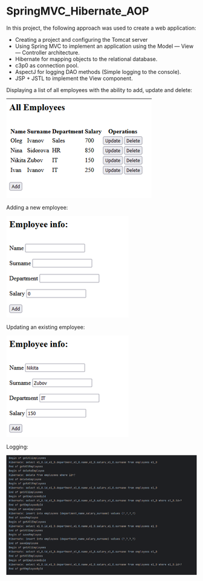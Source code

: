 # SpringMVC_Hibernate_AOP

In this project, the following approach was used to create a web application:
- Creating a project and configuring the Tomcat server
- Using Spring MVC to implement an application using the Model — View — Controller architecture.
- Hibernate  for mapping objects to the relational database.
- c3p0 as connection pool.
- AspectJ for logging DAO methods (Simple logging to the console).
- JSP + JSTL to implement the View component.

Displaying a list of all employees with the ability to add, update and delete:

![Form](img/1.png)

Adding a new employee:

![Add](img/2.png)

Updating an existing employee:

![Update](img/3.png)

Logging:

![Logging](img/4.png)
